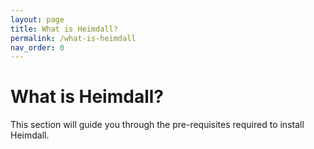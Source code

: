```yaml
---
layout: page
title: What is Heimdall?
permalink: /what-is-heimdall
nav_order: 0
---
```


# What is Heimdall?
This section will guide you through the pre-requisites required to install Heimdall.


